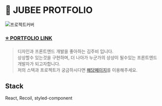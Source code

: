 # 💜 JUBEE PROTFOLIO

![프로젝트커버](https://github.com/mscojl24/portfolio-jubee/assets/119921683/3b506fbc-ae93-4e03-9eb9-7ee2152cba09)


### [⭐  PORTFOLIO LINK](https://mscojl24.github.io/portfolio-jubee/)
> 디자인과 프론트엔드 개발을 좋아하는 김주비 입니다. <br/>상상할수 있는것을 구현하며, 더 나아가 누군가의 상상이 될수있는 프론트엔드 개발자가 되고자합니다. <br/>저의 스텍과 프로젝트가 궁금하시다면 [해당페이지](https://mscojl24.github.io/portfolio-jubee/)를 이용해주세요.


## Stack

React, Recoil, styled-component



